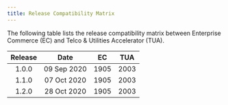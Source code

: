 ```yaml
---
title: Release Compatibility Matrix
---
```


The following table lists the release compatibility matrix between Enterprise Commerce (EC) and Telco & Utilities Accelerator (TUA).

| Release 	|     Date     	|  EC  	|  TUA 	|
|:-------:	|:------------:	|:----:	|:----:	|
|  1.0.0  	| 09 Sep 2020  	| 1905 	| 2003 	|
|  1.1.0  	| 07 Oct 2020  	| 1905 	| 2003 	|
|  1.2.0  	| 28 Oct 2020  	| 1905 	| 2003 	|
